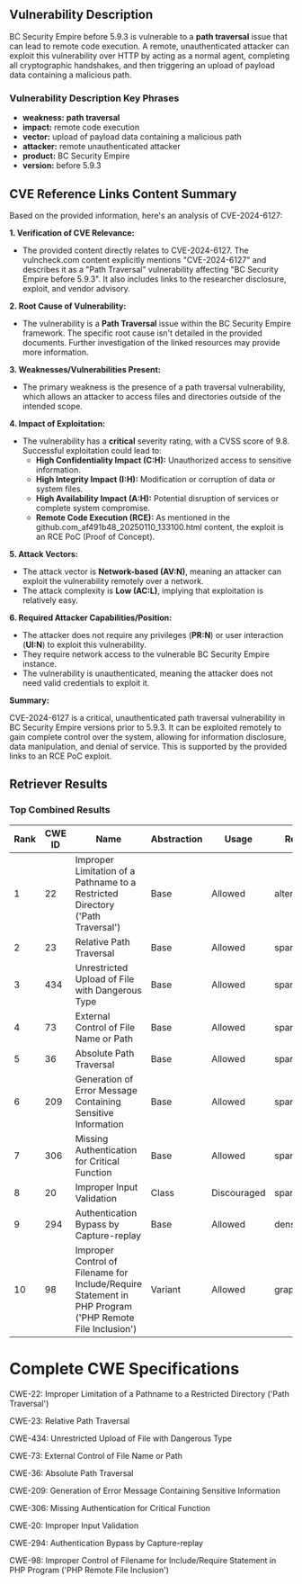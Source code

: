 ## Vulnerability Description
BC Security Empire before 5.9.3 is vulnerable to a **path traversal** issue that can lead to remote code execution. A remote, unauthenticated attacker can exploit this vulnerability over HTTP by acting as a normal agent, completing all cryptographic handshakes, and then triggering an upload of payload data containing a malicious path.

### Vulnerability Description Key Phrases
- **weakness:** **path traversal**
- **impact:** remote code execution
- **vector:** upload of payload data containing a malicious path
- **attacker:** remote unauthenticated attacker
- **product:** BC Security Empire
- **version:** before 5.9.3

## CVE Reference Links Content Summary
Based on the provided information, here's an analysis of CVE-2024-6127:

**1. Verification of CVE Relevance:**

   - The provided content directly relates to CVE-2024-6127. The vulncheck.com content explicitly mentions "CVE-2024-6127" and describes it as a "Path Traversal" vulnerability affecting "BC Security Empire before 5.9.3". It also includes links to the researcher disclosure, exploit, and vendor advisory.

**2. Root Cause of Vulnerability:**

   - The vulnerability is a **Path Traversal** issue within the BC Security Empire framework. The specific root cause isn't detailed in the provided documents. Further investigation of the linked resources may provide more information.

**3. Weaknesses/Vulnerabilities Present:**

   - The primary weakness is the presence of a path traversal vulnerability, which allows an attacker to access files and directories outside of the intended scope.

**4. Impact of Exploitation:**

   - The vulnerability has a **critical** severity rating, with a CVSS score of 9.8. Successful exploitation could lead to:
     - **High Confidentiality Impact (C:H):** Unauthorized access to sensitive information.
     - **High Integrity Impact (I:H):** Modification or corruption of data or system files.
     - **High Availability Impact (A:H):** Potential disruption of services or complete system compromise.
     - **Remote Code Execution (RCE):** As mentioned in the github.com_af491b48_20250110_133100.html content, the exploit is an RCE PoC (Proof of Concept).

**5. Attack Vectors:**

   - The attack vector is **Network-based (AV:N)**, meaning an attacker can exploit the vulnerability remotely over a network.
   - The attack complexity is **Low (AC:L)**, implying that exploitation is relatively easy.

**6. Required Attacker Capabilities/Position:**

   - The attacker does not require any privileges (**PR:N**) or user interaction (**UI:N**) to exploit this vulnerability.
   - They require network access to the vulnerable BC Security Empire instance.
   - The vulnerability is unauthenticated, meaning the attacker does not need valid credentials to exploit it.

**Summary:**

CVE-2024-6127 is a critical, unauthenticated path traversal vulnerability in BC Security Empire versions prior to 5.9.3. It can be exploited remotely to gain complete control over the system, allowing for information disclosure, data manipulation, and denial of service. This is supported by the provided links to an RCE PoC exploit.

## Retriever Results

### Top Combined Results

| Rank | CWE ID | Name | Abstraction | Usage  | Retrievers | Individual Scores |
|------|--------|------|-------------|-------|------------|-------------------|
| 1 | 22 | Improper Limitation of a Pathname to a Restricted Directory ('Path Traversal') | Base | Allowed | alternate_terms | 1.000 |
| 2 | 23 | Relative Path Traversal | Base | Allowed | sparse | 0.300 |
| 3 | 434 | Unrestricted Upload of File with Dangerous Type | Base | Allowed | sparse | 0.284 |
| 4 | 73 | External Control of File Name or Path | Base | Allowed | sparse | 0.274 |
| 5 | 36 | Absolute Path Traversal | Base | Allowed | sparse | 0.273 |
| 6 | 209 | Generation of Error Message Containing Sensitive Information | Base | Allowed | sparse | 0.263 |
| 7 | 306 | Missing Authentication for Critical Function | Base | Allowed | sparse | 0.262 |
| 8 | 20 | Improper Input Validation | Class | Discouraged | sparse | 0.260 |
| 9 | 294 | Authentication Bypass by Capture-replay | Base | Allowed | dense | 0.580 |
| 10 | 98 | Improper Control of Filename for Include/Require Statement in PHP Program ('PHP Remote File Inclusion') | Variant | Allowed | graph | 0.003 |



# Complete CWE Specifications

CWE-22: Improper Limitation of a Pathname to a Restricted Directory ('Path Traversal')

CWE-23: Relative Path Traversal

CWE-434: Unrestricted Upload of File with Dangerous Type

CWE-73: External Control of File Name or Path

CWE-36: Absolute Path Traversal

CWE-209: Generation of Error Message Containing Sensitive Information

CWE-306: Missing Authentication for Critical Function

CWE-20: Improper Input Validation

CWE-294: Authentication Bypass by Capture-replay

CWE-98: Improper Control of Filename for Include/Require Statement in PHP Program ('PHP Remote File Inclusion')